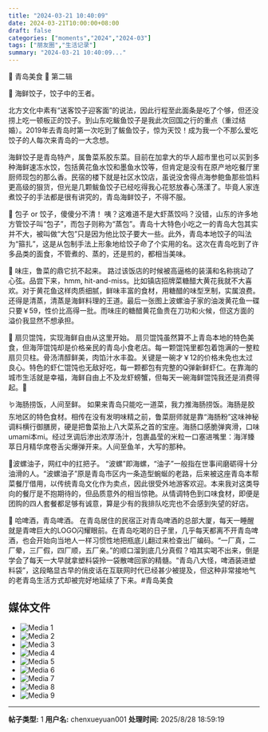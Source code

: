 ```yaml
---
title: "2024-03-21 10:40:09"
date: 2024-03-21T10:00:00+08:00
draft: false
categories: ["moments","2024","2024-03"]
tags: ["朋友圈","生活记录"]
summary: "2024-03-21 10:40:09..."
---
```


🦀 青岛美食 🦀 第二辑

​🥟 海鲜饺子，饺子中的王者。

北方文化中素有“送客饺子迎客面”的说法，因此行程至此面条是吃了个够，但还没捞上吃一顿板正的饺子。到山东吃鲅鱼饺子是我此次回国之行的重点（重过结婚）。2019年去青岛时第一次吃到了鲅鱼饺子，惊为天饺！成为我一个不那么爱吃饺子的人每次来青岛的一大念想。

海鲜饺子是青岛特产，属鲁菜系胶东菜。目前在加拿大的华人超市里也可以买到多种海鲜速冻水饺，包括黄花鱼水饺和墨鱼水饺等，但肯定是没有在原产地吃餐厅里厨师现包的那么香。民宿的楼下就是社区水饺店，虽说没舍得点海参鲍鱼那些馅料更高级的狠货，但光是几颗鲅鱼饺子已经吃得我心花怒放春心荡漾了。毕竟人家连煮饺子的手法都是很有讲究的，青岛海鲜饺子，不得不服。

🦐 包子 or 饺子，傻傻分不清！
咦？这难道不是大虾蒸饺吗？没错，山东的许多地方管饺子叫“包子”，而包子则称为“蒸包”。青岛十大特色小吃之一的青岛大包其实并不大，被叫做“大包”只是因为他比饺子要大一些。此外，青岛本地饺子的叫法为“箍扎”，这是从包制手法上形象地给饺子命了个实用的名。这次在青岛吃到了许多品类的面食，不管煮的、蒸的，还是煎的，都相当美味。

📍 味庄，鲁菜的鼎它抗不起来。
路过该饭店的时候被高逼格的装潢和名称挑动了心弦。品尝下来，hmm, hit-and-miss。比如镇店招牌菜糖醋大黄花我就不大喜欢。对于黄花鱼这样肉质细腻，鲜味丰富的食材，用糖醋的味型烹制，实属浪费。还得是清蒸，清蒸是海鲜料理的王道。最后一张图上波螺油子家的油泼黄花鱼一碟只要￥59，性价比高得一批。而味庄的糖醋黄花鱼贵在刀功和火候，但这方面的溢价我显然不想承担。

​🐚 扇贝馄饨，实现海鲜自由从这里开始。
扇贝馄饨虽然算不上青岛本地的特色美食，但海萍馄饨却是价格亲民的青岛小食老店。每一颗馄饨里都包着饱满的一整粒扇贝贝柱。骨汤清醇鲜美，肉馅汁水丰盈。关键是一碗才￥12的价格未免也太过良心。特色的虾仁馄饨也无敌好吃，每一颗都包有完整的Q弹新鲜虾仁。在靠海的城市生活就是幸福，海鲜自由上不及龙虾螃蟹，但每天一碗海鲜馄饨我还是消费得起。🤤

​🪱海肠捞饭，人间至鲜。
如果来青岛只能吃一道菜，我力推海肠捞饭。海肠是胶东地区的特色食材。相传在没有发明味精之前，鲁菜厨师就是靠“海肠粉”这味神秘调料横行御膳房，硬是把鲁菜抬上八大菜系之首的宝座。海肠口感脆弹爽滑，口味umami本mi。经过烹调后渗出浓厚汤汁，包裹晶莹的米粒一口塞进嘴里：海洋臻萃日月精华席卷舌尖爆弹开来。人间至鱼羊，大写的那种。

📍波螺油子，网红中的扛把子。
“波螺”即海螺，“油子”一般指在世事间磨砺得十分油滑的人。“波螺油子”原是青岛市区内一条造型蜿蜒的老路，后来被这座青岛本帮菜餐厅借用，以传统青岛文化作为卖点，因此很受外地游客欢迎。本来我对这类导向的餐厅是不抱期待的，但品质意外的相当惊艳。从情调特色到口味食材，即便是团购的四人套餐都足够有诚意，算是少有的我排队吃完也不会感到失望的好店。

🍺 哈啤酒，青岛啤酒。
在青岛居住的民宿正对青岛啤酒的总部大厦，每天一睡醒就是青啤巨大的LOGO闪耀眼前。在青岛吃喝的日子里，几乎每天都离不开青岛啤酒，也会开始向当地人一样习惯性地把瓶底儿翻过来检查出厂编码。“一厂真，二厂晕，三厂假，四厂顺，五厂亲。”的顺口溜到底几分真假？咱其实喝不出来，倒是学会了每天一大早就拿塑料袋拎一袋散啤回家的精髓。“青岛八大怪，啤酒装进塑料袋”，这段略显古早的俏皮话在互联网时代已经甚少被提及，但这种非常接地气的老青岛生活方式却被完好地延续了下来。
​
​#青岛美食

## 媒体文件

- ![Media 1](/Moments/photos/2024-03-21/202403211040090.jpg)
- ![Media 2](/Moments/photos/2024-03-21/202403211040091.jpg)
- ![Media 3](/Moments/photos/2024-03-21/202403211040092.jpg)
- ![Media 4](/Moments/photos/2024-03-21/202403211040093.jpg)
- ![Media 5](/Moments/photos/2024-03-21/202403211040094.jpg)
- ![Media 6](/Moments/photos/2024-03-21/202403211040095.jpg)
- ![Media 7](/Moments/photos/2024-03-21/202403211040096.jpg)
- ![Media 8](/Moments/photos/2024-03-21/202403211040097.jpg)
- ![Media 9](/Moments/photos/2024-03-21/202403211040098.jpg)

---

**帖子类型:** 1
**用户名:** chenxueyuan001
**处理时间:** 2025/8/28 18:59:19